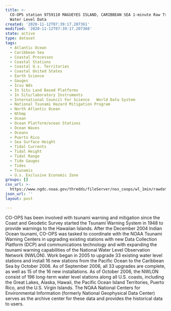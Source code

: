 ```yaml
---
title: >-
  CO-OPS station 9759110 MAGUEYES ISLAND, CARIBBEAN SEA 1-minute Raw Tsunami
  Water Level Data
created: '2020-11-12T07:39:17.207361'
modified: '2020-11-12T07:39:17.207368'
state: active
type: dataset
tags:
  - Atlantic Ocean
  - Caribbean Sea
  - Coastal Processes
  - Coastal Stations
  - Coastal U.s. Territories
  - Coastal United States
  - Earth Science
  - Gauges
  - Icsu Wds
  - In Situ Land Based Platforms
  - In Situ/laboratory Instruments
  - International Council For Science   World Data System
  - National Tsunami Hazard Mitigation Program
  - North Atlantic Ocean
  - Nthmp
  - Ocean
  - Ocean Platform/ocean Stations
  - Ocean Waves
  - Oceans
  - Puerto Rico
  - Sea Surface Height
  - Tidal Currents
  - Tidal Height
  - Tidal Range
  - Tide Gauges
  - Tides
  - Tsunamis
  - U.s. Exclusive Economic Zone
groups: []
csv_url: >-
  https://www.ngdc.noaa.gov/thredds/fileServer/nos_coops/wl_1min/rawdata/9759110/9759110_20080101to20081231.csv.gz
json_url: ''
layout: post

---
```

CO-OPS has been involved with tsunami warning and mitigation since the Coast and Geodetic Survey started the Tsunami Warning System in 1948 to provide warnings to the Hawaiian Islands. After the December 2004 Indian Ocean tsunami, CO-OPS was tasked to coordinate with the NOAA Tsunami Warning Centers in upgrading existing stations with new Data Collection Platform (DCP) and communications technology and with expanding the tsunami warning capabilities of the National Water Level Observation Network (NWLON). Work began in 2005 to upgrade 33 existing water level stations and install 16 new stations from the Pacific Ocean to the Caribbean Sea by October 2006. As of September 2006, all 33 upgrades are complete, as well as 15 of the 16 new installations. As of October 2006, the NWLON consist of 196 long-term water level stations along all U.S. coasts, including the Great Lakes, Alaska, Hawaii, the Pacific Ocean Island Territories, Puerto Rico, and the U.S. Virgin Islands. The NOAA National Centers for Environmental Information (formerly National Geophysical Data Center) serves as the archive center for these data and provides the historical data to users.
